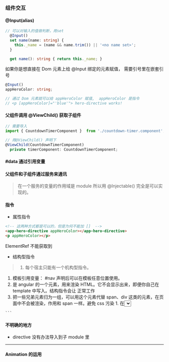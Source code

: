 ### 组件交互

#### @Input(alias)
```typescript
// 可以对输入的值做判断，用set
  @Input()
  set name(name: string) {
    this._name = (name && name.trim()) || '<no name set>';
  }

  get name(): string { return this._name; }

```
如果你是想直接在 Dom 元素上给 @Input 绑定的元素赋值， 需要引号里在嵌套引号
```typescript
@Input()
appHeroColor: string; 

// 通过 Dom 元素就可以给 appHeroColor 赋值,  appHeroColor 是指令
// <p [appHeroColor]="'blue'"> hero-directive works!

```


#### 父组件调用 @ViewChild() 获取子组件
```typescript
// 需要导入
import { CountdownTimerComponent }  from './countdown-timer.component';

// 用@ViewChild() 声明下
@ViewChild(CountdownTimerComponent)
  private timerComponent: CountdownTimerComponent;
```


#### #data 通过引用变量

#### 父组件和子组件通过服务来通讯
> 在一个服务的变量的作用域是 module 所以用 @Injectable() 完全是可以实现的。

#### 指令
* 属性指令
```html
<!-- 这两种方式都是可以的，但是为何不能加 []  -->
<app-hero-directive appHeroColor></app-hero-directive>
<p appHeroColor></p>

```
ElementRef 不能获取到<app-hero-directive>

* 结构型指令
> 1. 每个宿主只能有一个机构型指令。
  1. 模板引用变量： #nav 声明后可以在模板任意位置使用。
  2. <ng-template> 是 angular 的一个元素，用来渲染 HTML。它不会显示出来，即便你自己在 template 中写入。结构指令会让 <ng-template> 正常工作
  3. <ng-container> 把一些兄弟元素归为一组，可以用这个元素代替 span、div 这类的元素，在页面中不会被渲染，作用和 span 一样。避免 css 污染
    1. 在<select> 渲染中排除某一个 option 的值，因为在 select 中不能使用其他的元素（span， div）这类的元素来排除
    ```html
    <select [(ngModel)]="hero">
      <ng-container *ngFor="let h of heroes">
        <ng-container *ngIf="showSad || h.emotion !== 'sad'">
          <option [ngValue]="h">{{h.name}} ({{h.emotion}})</option>
        </ng-container>
      </ng-container>
    </select>

    ```


  #### 不明确的地方
  * directive 没有办法导入到子 module 里

  ***

  #### Animation 的运用
  


